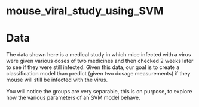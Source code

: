 # mouse_viral_study_using_SVM
# Data
The data shown here is a medical study in which mice infected with a virus were given various doses of two medicines and then checked 2 weeks later to see if they were still infected. Given this data, our goal is to create a classification model than predict (given two dosage measurements) if they mouse will still be infected with the virus.

You will notice the groups are very separable, this is on purpose, to explore how the various parameters of an SVM model behave.
